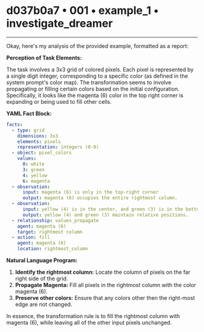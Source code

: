 # d037b0a7 • 001 • example_1 • investigate_dreamer

---
Okay, here's my analysis of the provided example, formatted as a report:

**Perception of Task Elements:**

The task involves a 3x3 grid of colored pixels. Each pixel is represented by a single digit integer, corresponding to a specific color (as defined in the system prompt's color map). The transformation seems to involve propagating or filling certain colors based on the initial configuration. Specifically, it looks like the magenta (6) color in the top right corner is expanding or being used to fill other cells.

**YAML Fact Block:**



```yaml
facts:
  - type: grid
    dimensions: 3x3
    elements: pixels
    representation: integers (0-9)
  - object: pixel_colors
    values:
      0: white
      3: green
      4: yellow
      6: magenta
  - observation:
      input: magenta (6) is only in the top-right corner
      output: magenta (6) occupies the entire rightmost column.
  - observation:
      input: yellow (4) is in the center, and green (3) is in the bottom-left corner
      output: yellow (4) and green (3) maintain relative positions.
  - relationship: values_propagate
    agent: magenta (6)
    target: rightmost column
  - action: fill
    agent: magenta (6)
    location: rightmost_column

```



**Natural Language Program:**

1.  **Identify the rightmost column:** Locate the column of pixels on the far right side of the grid.
2.  **Propagate Magenta:** Fill all pixels in the rightmost column with the color magenta (6).
3. **Preserve other colors:** Ensure that any colors other then the right-most edge are not changed.

In essence, the transformation rule is to fill the rightmost column with magenta (6), while leaving all of the other input pixels unchanged.

